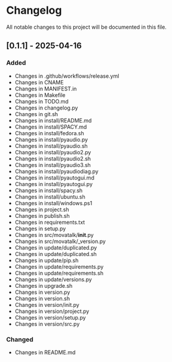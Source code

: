 # Changelog

All notable changes to this project will be documented in this file.

## [0.1.1] - 2025-04-16

### Added
- Changes in .github/workflows/release.yml
- Changes in CNAME
- Changes in MANIFEST.in
- Changes in Makefile
- Changes in TODO.md
- Changes in changelog.py
- Changes in git.sh
- Changes in install/README.md
- Changes in install/SPACY.md
- Changes in install/fedora.sh
- Changes in install/pyaudio.py
- Changes in install/pyaudio.sh
- Changes in install/pyaudio2.py
- Changes in install/pyaudio2.sh
- Changes in install/pyaudio3.sh
- Changes in install/pyaudiodiag.py
- Changes in install/pyautogui.md
- Changes in install/pyautogui.py
- Changes in install/spacy.sh
- Changes in install/ubuntu.sh
- Changes in install/windows.ps1
- Changes in project.sh
- Changes in publish.sh
- Changes in requirements.txt
- Changes in setup.py
- Changes in src/movatalk/__init__.py
- Changes in src/movatalk/_version.py
- Changes in update/duplicated.py
- Changes in update/duplicated.sh
- Changes in update/pip.sh
- Changes in update/requirements.py
- Changes in update/requirements.sh
- Changes in update/versions.py
- Changes in upgrade.sh
- Changes in version.py
- Changes in version.sh
- Changes in version/init.py
- Changes in version/project.py
- Changes in version/setup.py
- Changes in version/src.py

### Changed
- Changes in README.md

